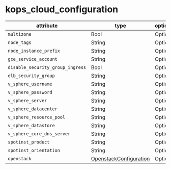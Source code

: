 # kops_cloud_configuration

| attribute | type | optional/required | computed |
| --- | --- | --- | --- |
| `multizone` | Bool | Optional |  |
| `node_tags` | String | Optional |  |
| `node_instance_prefix` | String | Optional |  |
| `gce_service_account` | String | Optional |  |
| `disable_security_group_ingress` | Bool | Optional |  |
| `elb_security_group` | String | Optional |  |
| `v_sphere_username` | String | Optional |  |
| `v_sphere_password` | String | Optional |  |
| `v_sphere_server` | String | Optional |  |
| `v_sphere_datacenter` | String | Optional |  |
| `v_sphere_resource_pool` | String | Optional |  |
| `v_sphere_datastore` | String | Optional |  |
| `v_sphere_core_dns_server` | String | Optional |  |
| `spotinst_product` | String | Optional |  |
| `spotinst_orientation` | String | Optional |  |
| `openstack` | [OpenstackConfiguration](./OpenstackConfiguration.generated.md) | Optional |  |
